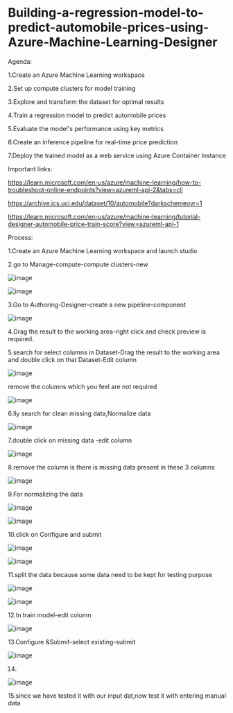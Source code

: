 # Building-a-regression-model-to-predict-automobile-prices-using-Azure-Machine-Learning-Designer
Agenda:

1.Create an Azure Machine Learning workspace

2.Set up compute clusters for model training

3.Explore and transform the dataset for optimal results

4.Train a regression model to predict automobile prices

5.Evaluate the model's performance using key metrics

6.Create an inference pipeline for real-time price prediction

7.Deploy the trained model as a web service using Azure Container Instance

Important links:

https://learn.microsoft.com/en-us/azure/machine-learning/how-to-troubleshoot-online-endpoints?view=azureml-api-2&tabs=cli

https://archive.ics.uci.edu/dataset/10/automobile?darkschemeovr=1

https://learn.microsoft.com/en-us/azure/machine-learning/tutorial-designer-automobile-price-train-score?view=azureml-api-1

Process:

1.Create an Azure Machine Learning workspace and launch studio

2.go to Manage-compute-compute clusters-new

![image](https://github.com/user-attachments/assets/8e7e23e3-6152-4e9e-b5fd-9f485c545feb)

![image](https://github.com/user-attachments/assets/bd695ffd-1a2c-42db-b956-1b30bdf11568)

3.Go to Authoring-Designer-create a new pipeline-component

![image](https://github.com/user-attachments/assets/5816f5bd-7876-4b77-915c-a3fabaff1839)

4.Drag the result to the working area-right click and check preview is required.

5.search for select columns in Dataset-Drag the result to the working area and double click on that Dataset-Edit column

![image](https://github.com/user-attachments/assets/9f3fab92-fbf8-4a81-be6a-42f1a4efb2e5)

remove the columns which you feel are not required

![image](https://github.com/user-attachments/assets/575372db-897a-4483-a8e5-f383a0a039b3)

6.lly search for clean missing data,Normalize data

![image](https://github.com/user-attachments/assets/47a45f71-0b9b-4abd-9bfb-f605850ee47a)

7.double click on missing data -edit column

![image](https://github.com/user-attachments/assets/39a49699-ddb2-4f95-84b0-46ea4ffad79d)

8.remove the column is there is missing data present in these 3 columns

![image](https://github.com/user-attachments/assets/86999f18-a9e6-4922-be97-c48f56269905)

9.For normalizing the data

![image](https://github.com/user-attachments/assets/df11f95c-6bb4-44e2-baa3-4927872bf521)


![image](https://github.com/user-attachments/assets/6f18bfc3-4d72-4c62-b691-5c85d97314d2)

10.click on Configure and submit

![image](https://github.com/user-attachments/assets/d8899854-bae9-47c0-9012-eb8e38fb1e1c)

![image](https://github.com/user-attachments/assets/53d51bb4-52bc-4473-b7cc-d6449cb4ccc0)

11.split the data because some data need to be kept for testing purpose

![image](https://github.com/user-attachments/assets/47ca0a3b-563c-4947-bbb0-571c79084443)

![image](https://github.com/user-attachments/assets/e1017192-b45f-4576-b3a8-2a6d0d3aa297)

12.In train model-edit column

![image](https://github.com/user-attachments/assets/87049a78-cca0-40c2-b9df-80c8a6bf18b1)

13.Configure &Submit-select existing-submit

![image](https://github.com/user-attachments/assets/5f0d72fb-3ea2-4522-9865-8dcaf2ee0e18)

14.

![image](https://github.com/user-attachments/assets/41d5e71d-754c-4db5-89cb-083316e60b20)

15.since we have tested it with our input dat,now test it with entering manual data



































































